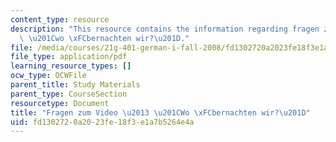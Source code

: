 ```yaml
---
content_type: resource
description: "This resource contains the information regarding fragen zum video \u2013\
  \ \u201Cwo \xFCbernachten wir?\u201D."
file: /media/courses/21g-401-german-i-fall-2008/fd1302720a2023fe18f3e1a7b5264e4a_MIT21G_401F08_vid_kap2.pdf
file_type: application/pdf
learning_resource_types: []
ocw_type: OCWFile
parent_title: Study Materials
parent_type: CourseSection
resourcetype: Document
title: "Fragen zum Video \u2013 \u201CWo \xFCbernachten wir?\u201D"
uid: fd130272-0a20-23fe-18f3-e1a7b5264e4a
---
```

